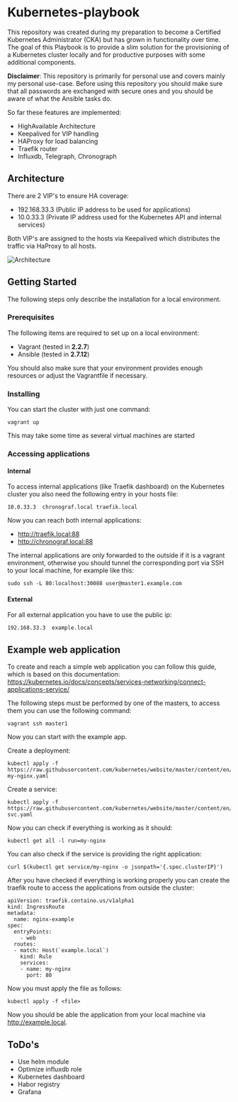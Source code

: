 
# Kubernetes-playbook

This repository was created during my preparation to become a Certified Kubernetes Administrator (CKA) but has grown in functionality over time. The goal of this Playbook is to provide a slim solution for the provisioning of a Kubernetes cluster locally and for productive purposes with some additional components.

**Disclaimer**: This repository is primarily for personal use and covers mainly my personal use-case. Before using this repository you should make sure that all passwords are exchanged with secure ones and you should be aware of what the Ansible tasks do.

So far these features are implemented:
* HighAvailable Architecture
* Keepalived for VIP handling
* HAProxy for load balancing
* Traefik router
* Influxdb, Telegraph, Chronograph

## Architecture

There are 2 VIP's to ensure HA coverage: 
* 192.168.33.3 (Public IP address to be used for applications)
* 10.0.33.3 (Private IP address used for the Kubernetes API and internal services)

Both VIP's are assigned to the hosts via Keepalived which distributes the traffic via HaProxy to all hosts.

![Architecture](https://raw.githubusercontent.com/pixiono/kubernetes-playbook/master/docs/architecture.png)

## Getting Started

The following steps only describe the installation for a local environment.

### Prerequisites
The following items are required to set up on a local environment:
* Vagrant (tested in **2.2.7**)
* Ansible (tested in **2.7.12**)

You should also make sure that your environment provides enough resources or adjust the Vagrantfile if necessary.

### Installing

You can start the cluster with just one command:
```
vagrant up
```

This may take some time as several virtual machines are started

### Accessing applications
#### Internal
To access internal applications (like Traefik dashboard) on the Kubernetes cluster you also need the following entry in your hosts file:
```
10.0.33.3  chronograf.local traefik.local
```

Now you can reach both internal applications:
* http://traefik.local:88
* http://chronograf.local:88

The internal applications are only forwarded to the outside if it is a vagrant environment, otherwise you should tunnel the corresponding port via SSH to your local machine, for example like this:
```
sudo ssh -L 80:localhost:30088 user@master1.example.com
```

#### External
For all external application you have to use the public ip:
```
192.168.33.3  example.local
```

## Example web application

To create and reach a simple web application you can follow this guide, which is based on this documentation: https://kubernetes.io/docs/concepts/services-networking/connect-applications-service/

The following steps must be performed by one of the masters, to access them you can use the following command:

    vagrant ssh master1

Now you can start with the example app.

Create a deployment:
```
kubectl apply -f https://raw.githubusercontent.com/kubernetes/website/master/content/en/examples/service/networking/run-my-nginx.yaml
```

Create a service:
```
kubectl apply -f https://raw.githubusercontent.com/kubernetes/website/master/content/en/examples/service/networking/nginx-svc.yaml
```

Now you can check if everything is working as it should:

    kubectl get all -l run=my-nginx

You can also check if the service is providing the right application:

    curl $(kubectl get service/my-nginx -o jsonpath='{.spec.clusterIP}')

After you have checked if everything is working properly you can create the traefik route to access the applications from outside the cluster:

    apiVersion: traefik.containo.us/v1alpha1
    kind: IngressRoute
    metadata:
      name: nginx-example
    spec:
      entryPoints:
        - web
      routes:
      - match: Host(`example.local`)
        kind: Rule
        services:
        - name: my-nginx
          port: 80

Now you must apply the file as follows:

    kubectl apply -f <file>

Now you should be able the application from your local machine via http://example.local.
  
## ToDo's

* Use helm module
* Optimize influxdb role
* Kubernetes dashboard
* Habor registry
* Grafana

